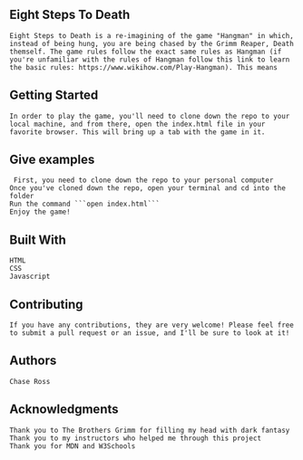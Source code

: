 ## Eight Steps To Death
    Eight Steps to Death is a re-imagining of the game "Hangman" in which, instead of being hung, you are being chased by the Grimm Reaper, Death themself. The game rules follow the exact same rules as Hangman (if you're unfamiliar with the rules of Hangman follow this link to learn the basic rules: https://www.wikihow.com/Play-Hangman). This means 

## Getting Started
    In order to play the game, you'll need to clone down the repo to your local machine, and from there, open the index.html file in your favorite browser. This will bring up a tab with the game in it.

## Give examples
     First, you need to clone down the repo to your personal computer
    Once you've cloned down the repo, open your terminal and cd into the folder
    Run the command ```open index.html```
    Enjoy the game!

## Built With
    HTML
    CSS
    Javascript

## Contributing
    If you have any contributions, they are very welcome! Please feel free to submit a pull request or an issue, and I'll be sure to look at it!

## Authors
    Chase Ross

## Acknowledgments
    Thank you to The Brothers Grimm for filling my head with dark fantasy
    Thank you to my instructors who helped me through this project
    Thank you for MDN and W3Schools